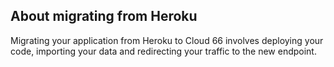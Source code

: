 <!-- usedin: [ _rails/Tutorials] - post: -->


## About migrating from Heroku

Migrating your application from Heroku to Cloud 66 involves deploying your code, importing your data and redirecting your traffic to the new endpoint. 

